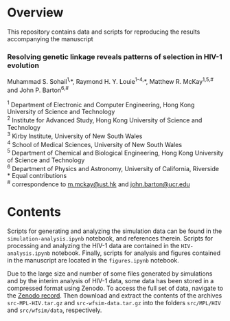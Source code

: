 # Overview

This repository contains data and scripts for reproducing the results accompanying the manuscript

### Resolving genetic linkage reveals patterns of selection in HIV-1 evolution  
Muhammad S. Sohail<sup>1,</sup>\*, Raymond H. Y. Louie<sup>1-4,</sup>\*, Matthew R. McKay<sup>1,5,#</sup> and John P. Barton<sup>6,#</sup>

<sup>1</sup> Department of Electronic and Computer Engineering, Hong Kong University of Science and Technology  
<sup>2</sup> Institute for Advanced Study, Hong Kong University of Science and Technology  
<sup>3</sup> Kirby Institute, University of New South Wales  
<sup>4</sup> School of Medical Sciences, University of New South Wales  
<sup>5</sup> Department of Chemical and Biological Engineering, Hong Kong University of Science and Technology  
<sup>6</sup> Department of Physics and Astronomy, University of California, Riverside  
\* Equal contributions  
<sup>#</sup> correspondence to [m.mckay@ust.hk](mailto:m.mckay@ust.hk) and [john.barton@ucr.edu](mailto:john.barton@ucr.edu)  

# Contents

Scripts for generating and analyzing the simulation data can be found in the `simulation-analysis.ipynb` notebook, and references therein. Scripts for processing and analyzing the HIV-1 data are contained in the `HIV-analysis.ipynb` notebook. Finally, scripts for analysis and figures contained in the manuscript are located in the `figures.ipynb` notebook.  

Due to the large size and number of some files generated by simulations and by the interim analysis of HIV-1 data, some data has been stored in a compressed format using Zenodo. To access the full set of data, navigate to the [Zenodo record](https://zenodo.org/record/3332902). Then download and extract the contents of the archives `src-MPL-HIV.tar.gz` and `src-wfsim-data.tar.gz` into the folders `src/MPL/HIV` and `src/wfsim/data`, respectively.
